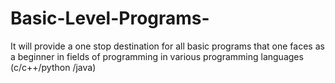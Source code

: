 # Basic-Level-Programs-
It will provide a one stop destination for all basic programs that one faces as a beginner in fields of programming in various programming languages (c/c++/python /java)
